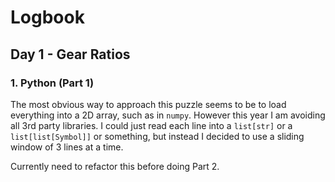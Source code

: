 # Logbook

## Day 1 - Gear Ratios

### 1. Python (Part 1)

The most obvious way to approach this puzzle seems to be to load everything into a 2D array, such as in `numpy`. However this year I am avoiding all 3rd party libraries. I could just read each line into a `list[str]` or a `list[list[Symbol]]` or something, but instead I decided to use a sliding window of 3 lines at a time.

Currently need to refactor this before doing Part 2.

